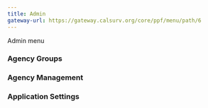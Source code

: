 ```yaml
---
title: Admin
gateway-url: https://gateway.calsurv.org/core/ppf/menu/path/6
---
```

Admin menu

### Agency Groups

### Agency Management

### Application Settings
